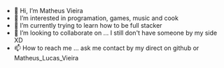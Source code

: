 - 👋 Hi, I’m Matheus Vieira
- 👀 I’m interested in programation, games, music and cook
- 🌱 I’m currently trying to learn how to be full stacker
- 💞️ I’m looking to collaborate on ... I still don't have someone by my side XD
- 📫 How to reach me ... ask me contact by my direct on github or Matheus_Lucas_Vieira

<!---
Matlucas6013/Matlucas6013 is a ✨ special ✨ repository because its `README.md` (this file) appears on your GitHub profile.
You can click the Preview link to take a look at your changes.
--->
